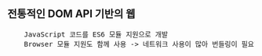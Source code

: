 ## 전통적인 DOM API 기반의 웹

<pre>
    JavaScript 코드를 ES6 모듈 지원으로 개발
    Browser 모듈 지원도 함께 사용 -> 네트워크 사용이 많아 번들링이 필요한 이유
</pre>